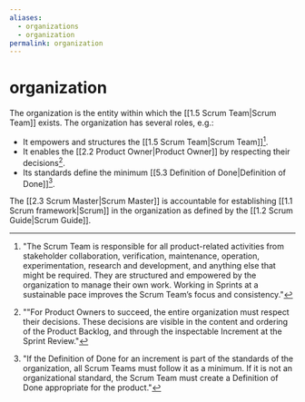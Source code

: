 ```yaml
---
aliases:
  - organizations
  - organization
permalink: organization
---
```

# organization

The organization is the entity within which the [[1.5 Scrum Team|Scrum Team]] exists. The organization has several roles, e.g.:
- It empowers and structures the [[1.5 Scrum Team|Scrum Team]][^the-scrum-team].
- It enables the [[2.2 Product Owner|Product Owner]] by respecting their decisions[^product-owner-decisions].
- Its standards define the minimum [[5.3 Definition of Done|Definition of Done]][^dod-organization].

[^the-scrum-team]: "The Scrum Team is responsible for all product-related activities from stakeholder collaboration, verification, maintenance, operation, experimentation, research and development, and anything else that might be required. They are structured and empowered by the organization to manage their own work. Working in Sprints at a sustainable pace improves the Scrum Team’s focus and consistency."[^scrum-guide-2020]
[^product-owner-decisions]:""For Product Owners to succeed, the entire organization must respect their decisions. These decisions are visible in the content and ordering of the Product Backlog, and through the inspectable Increment at the Sprint Review."[^scrum-guide-2020]
[^dod-organization]: "If the Definition of Done for an increment is part of the standards of the organization, all Scrum Teams must follow it as a minimum. If it is not an organizational standard, the Scrum Team must create a Definition of Done appropriate for the product."[^scrum-guide-2020]

The [[2.3 Scrum Master|Scrum Master]] is accountable for establishing [[1.1 Scrum framework|Scrum]] in the organization as defined by the [[1.2 Scrum Guide|Scrum Guide]].

[^the-scrum-master]: "The Scrum Master is accountable for establishing Scrum as defined in the Scrum Guide. They do this by helping everyone understand Scrum theory and practice, both within the Scrum Team and the organization."[^scrum-guide-2020]

[^scrum-guide-2020]: [[1.2 Scrum Guide|Scrum Guide (2020)]]

